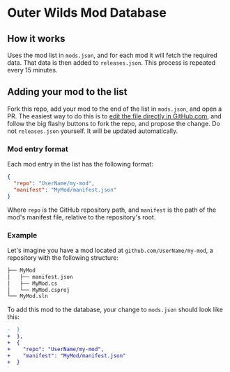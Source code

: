 # Outer Wilds Mod Database

## How it works

Uses the mod list in `mods.json`, and for each mod it will fetch the required data. That data is then added to `releases.json`. This process is repeated every 15 minutes.

## Adding your mod to the list

Fork this repo, add your mod to the end of the list in `mods.json`, and open a PR. The easiest way to do this is to [edit the file directly in GitHub.com](https://github.com/Raicuparta/outer-wilds-mod-db/edit/master/mods.json), and follow the big flashy buttons to fork the repo, and propose the change. Do not `releases.json` yourself. It will be updated automatically.

### Mod entry format

Each mod entry in the list has the following format:

```json
{
  "repo": "UserName/my-mod",
  "manifest": "MyMod/manifest.json"
}
```

Where `repo` is the GitHub repository path, and `manifest` is the path of the mod's manifest file, relative to the repository's root.

### Example

Let's imagine you have a mod located at `github.com/UserName/my-mod`, a repository with the following structure:

```bash
├── MyMod
│   ├── manifest.json
│   ├── MyMod.cs
│   └── MyMod.csproj
└── MyMod.sln
```

To add this mod to the database, your change to `mods.json` should look like this:

```diff
-  }
+  },
+  {
+    "repo": "UserName/my-mod",
+    "manifest": "MyMod/manifest.json"
+  }
```
